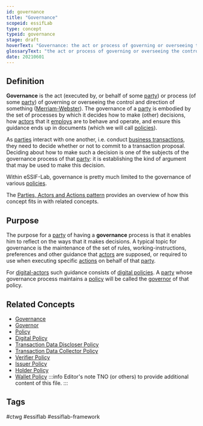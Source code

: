 ```yaml
---
id: governance
title: "Governance"
scopeid: essifLab
type: concept
typeid: governance
stage: draft
hoverText: "Governance: the act or process of governing or overseeing the control and direction of something (Merriam-Webster)."
glossaryText: "the act or process of governing or overseeing the control and direction of something (Merriam-Webster)."
date: 20210601
---
```


## Definition
**Governance** is the act (executed by, or behalf of some [party](party)) or process (of some [party](party)) of governing or overseeing the control and direction of something ([Merriam-Webster](https://www.merriam-webster.com/dictionary/governance)). The governance of a [party](party) is embodied by the set of processes by which it decides how to make (other) decisions, how [actors](actor) that it [employs](employee) are to behave and operate, and ensure this guidance ends up in documents (which we will call [policies](policy)).

As [parties](party) interact with one another, i.e. conduct [business transactions](transaction), they need to decide whether or not to commit to a transaction proposal. Deciding about how to make such a decision is one of the subjects of the governance process of that [party](party): it is establishing the kind of argument that may be used to make this decision.

Within eSSIF-Lab, governance is pretty much limited to the governance of various [policies](policy).

The [Parties, Actors and Actions pattern](pattern-party-actor-action) provides an overview of how this concept fits in with related concepts.

## Purpose
The purpose for a [party](party) of having a **governance** process is that it enables him to reflect on the ways that it makes decisions. A typical topic for governance is the maintenance of the set of rules, working-instructions, preferences and other guidance that [actors](actor) are supposed, or required to use when executing specific [actions](action) on behalf of that [party](party).

For [digital-actors](digital-actor) such guidance consists of [digital policies](digital-policy). A [party](party) whose governance process maintains a [policy](policy) will be called the [governor](policy-governor) of that policy.

## Related Concepts
- [Governance](governance)
- [Governor](policy-governor)
- [Policy](policy)
- [Digital Policy](digital-policy)
- [Transaction Data Discloser Policy](transaction-data-collector-policy)
- [Transaction Data Collector Policy](transaction-data-collector-policy)
- [Verifier Policy](verifier-policy)
- [Issuer Policy](issuer-policy)
- [Holder Policy](holder-policy)
- [Wallet Policy](wallet-policy)
:::info Editor's note
TNO (or others) to provide additional content of this file.
:::

## Tags
#ctwg #essiflab #essiflab-framework